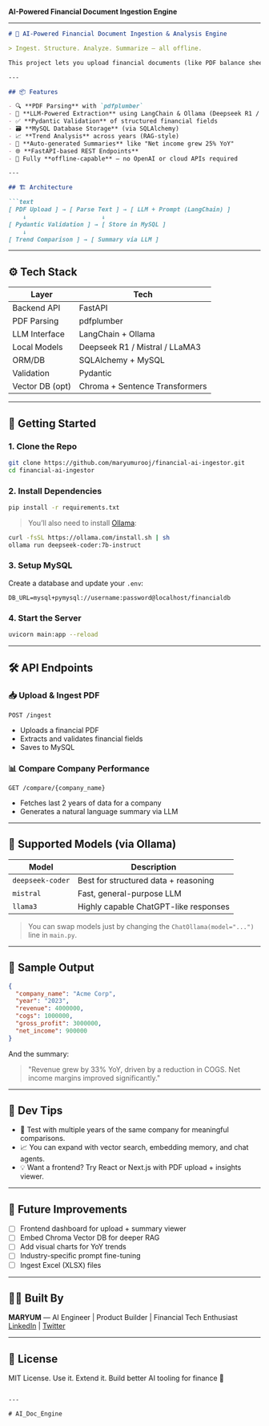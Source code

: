 **AI-Powered Financial Document Ingestion Engine** 

---

````markdown
# 💼 AI-Powered Financial Document Ingestion & Analysis Engine

> Ingest. Structure. Analyze. Summarize — all offline.

This project lets you upload financial documents (like PDF balance sheets or income statements), parse them, extract structured data using LLMs (e.g., Deepseek R1), store them in a MySQL database, compare performance over time, and generate human-like summaries.

---

## 📦 Features

- 🔍 **PDF Parsing** with `pdfplumber`
- 🧠 **LLM-Powered Extraction** using LangChain & Ollama (Deepseek R1 / Mistral / LLaMA3)
- ✅ **Pydantic Validation** of structured financial fields
- 🗃️ **MySQL Database Storage** (via SQLAlchemy)
- 📈 **Trend Analysis** across years (RAG-style)
- 📝 **Auto-generated Summaries** like "Net income grew 25% YoY"
- 🌐 **FastAPI-based REST Endpoints**
- 🧩 Fully **offline-capable** — no OpenAI or cloud APIs required

---

## 🏗️ Architecture

```text
[ PDF Upload ] → [ Parse Text ] → [ LLM + Prompt (LangChain) ]
    ↓                     ↓
[ Pydantic Validation ] → [ Store in MySQL ]
    ↓
[ Trend Comparison ] → [ Summary via LLM ]
````

---

## ⚙️ Tech Stack

| Layer           | Tech                           |
| --------------- | ------------------------------ |
| Backend API     | FastAPI                        |
| PDF Parsing     | pdfplumber                     |
| LLM Interface   | LangChain + Ollama             |
| Local Models    | Deepseek R1 / Mistral / LLaMA3 |
| ORM/DB          | SQLAlchemy + MySQL             |
| Validation      | Pydantic                       |
| Vector DB (opt) | Chroma + Sentence Transformers |

---

## 🚀 Getting Started

### 1. Clone the Repo

```bash
git clone https://github.com/maryumurooj/financial-ai-ingestor.git
cd financial-ai-ingestor
```

### 2. Install Dependencies

```bash
pip install -r requirements.txt
```

> You’ll also need to install [Ollama](https://ollama.com):

```bash
curl -fsSL https://ollama.com/install.sh | sh
ollama run deepseek-coder:7b-instruct
```

### 3. Setup MySQL

Create a database and update your `.env`:

```env
DB_URL=mysql+pymysql://username:password@localhost/financialdb
```

### 4. Start the Server

```bash
uvicorn main:app --reload
```

---

## 🛠️ API Endpoints

### 📥 Upload & Ingest PDF

```http
POST /ingest
```

* Uploads a financial PDF
* Extracts and validates financial fields
* Saves to MySQL

### 📊 Compare Company Performance

```http
GET /compare/{company_name}
```

* Fetches last 2 years of data for a company
* Generates a natural language summary via LLM

---

## 🧠 Supported Models (via Ollama)

| Model            | Description                           |
| ---------------- | ------------------------------------- |
| `deepseek-coder` | Best for structured data + reasoning  |
| `mistral`        | Fast, general-purpose LLM             |
| `llama3`         | Highly capable ChatGPT-like responses |

> You can swap models just by changing the `ChatOllama(model="...")` line in `main.py`.

---

## 🧪 Sample Output

```json
{
  "company_name": "Acme Corp",
  "year": "2023",
  "revenue": 4000000,
  "cogs": 1000000,
  "gross_profit": 3000000,
  "net_income": 900000
}
```

And the summary:

> "Revenue grew by 33% YoY, driven by a reduction in COGS. Net income margins improved significantly."

---

## 🧰 Dev Tips

* 🔁 Test with multiple years of the same company for meaningful comparisons.
* 📈 You can expand with vector search, embedding memory, and chat agents.
* 💡 Want a frontend? Try React or Next.js with PDF upload + insights viewer.

---

## 📌 Future Improvements

* [ ] Frontend dashboard for upload + summary viewer
* [ ] Embed Chroma Vector DB for deeper RAG
* [ ] Add visual charts for YoY trends
* [ ] Industry-specific prompt fine-tuning
* [ ] Ingest Excel (XLSX) files

---

## 🧑‍💻 Built By

**MARYUM** — AI Engineer | Product Builder | Financial Tech Enthusiast
[LinkedIn](https://linkedin.com/in/maryum_urooj_ahmed) | [Twitter](https://twitter.com/mar_ooj)

---

## 📜 License

MIT License. Use it. Extend it. Build better AI tooling for finance 💸

```

---

#   A I _ D o c _ E n g i n e  
 